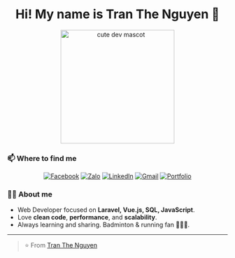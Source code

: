 <!-- Profile README for Tran The Nguyen -->
<!-- Replace YOUR_GITHUB_USERNAME and personal links below -->

<h1 align="center">Hi! My name is Tran The Nguyen 👋</h1>

<p align="center">
  <img src="https://media.giphy.com/media/v1.Y2lkPTc5MGI3NjExMzJlY2ViNGE0YzhlYjk3ZTA0NjhmM2I4Y2Y4ZWI2N2E0N2FlMWVhNSZjdD1n/l0MYt5jPR6QX5pnqM/giphy.gif" width="260" alt="cute dev mascot"/>
</p>

### 📫 Where to find me
<p align="center">
  <a href="https://facebook.com/your.profile"><img alt="Facebook" src="https://img.shields.io/badge/Facebook-1877F2?logo=facebook&logoColor=white"></a>
  <a href="https://zalo.me/your-id"><img alt="Zalo" src="https://img.shields.io/badge/Zalo-0068FF?logo=wechat&logoColor=white"></a>
  <a href="https://www.linkedin.com/in/your-profile"><img alt="LinkedIn" src="https://img.shields.io/badge/LinkedIn-0A66C2?logo=linkedin&logoColor=white"></a>
  <a href="mailto:t.thenguyen27@gmail.com"><img alt="Gmail" src="https://img.shields.io/badge/Gmail-D14836?logo=gmail&logoColor=white"></a>
  <a href="https://your-portfolio.com"><img alt="Portfolio" src="https://img.shields.io/badge/Portfolio-000?logo=vercel&logoColor=white"></a>
</p>


### 👨‍💻 About me
- Web Developer focused on **Laravel, Vue.js, SQL, JavaScript**.
- Love **clean code**, **performance**, and **scalability**.
- Always learning and sharing. Badminton & running fan 🏸🏃‍♂️.

---

> ⭐️ From [Tran The Nguyen](https://github.com/YOUR_GITHUB_USERNAME)
